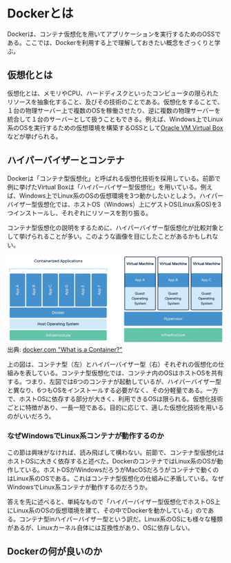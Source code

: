 # Dockerとは

Dockerは、コンテナ仮想化を用いてアプリケーションを実行するためのOSSである。ここでは、Dockerを利用する上で理解しておきたい概念をざっくりと学ぶ。


## 仮想化とは

仮想化とは、メモリやCPU、ハードディスクといったコンピュータの限られたリソースを抽象化すること、及びその技術のことである。仮想化をすることで、１台の物理サーバー上で複数のOSを稼働させたり、逆に複数の物理サーバーを統合して１台のサーバーとして扱うこともできる。例えば、Windows上でLinux系のOSを実行するための仮想環境を構築するOSSとして[Oracle VM Virtual Box](https://www.virtualbox.org/)などが挙げられる。

## ハイパーバイザーとコンテナ
Dockerは「コンテナ型仮想化」と呼ばれる仮想化技術を採用している。前節で例に挙げたVirtual Boxは「ハイパーバイザー型仮想化」を用いている。例えば、Windows上でLinux系のOSの仮想環境を3つ動かしたいとしよう。ハイパーバイザー型仮想化では、ホストOS（Windows）上にゲストOS(Linux系OS)を3つインストールし、それぞれにリソースを割り振る。

コンテナ型仮想化の説明をするために、ハイパーバイザー型仮想化が比較対象として挙げられることが多い。このような画像を目にしたことがあるかもしれない。

![wid_1](img/wid1.webp)
出典: [docker.com "What is a Container?"](https://www.docker.com/resources/what-container/)

上の図は、コンテナ型（左）とハイパーバイザー型（右）それぞれの仮想化の仕組みを表している。コンテナ型仮想化では、コンテナ内のOSはホストOSを共有する。つまり、左図では6つのコンテナが起動しているが、ハイパーバイザー型と異なり、6つもOSをインストールする必要がなく、その分軽量である。一方で、ホストOSに依存する部分が大きく、利用できるOSは限られる。仮想化技術ごとに特徴があり、一長一短である。目的に応じて、適した仮想化技術を用いるのがいいだろう。


### なぜWindowsでLinux系コンテナが動作するのか
この節は興味がなければ、読み飛ばして構わない。前節で、コンテナ型仮想化はホストOSに大きく依存すると述べた。DockerのコンテナではLinux系のOSが動作している。ホストOSがWindowsだろうがMacOSだろうがコンテナで動くのはLinux系のOSである。これはコンテナ型仮想化の仕組みに矛盾している。なぜWindowsでLinux系コンテナが動作するのだろうか。

答えを先に述べると、単純なもので「ハイパーバイザー型仮想化でホストOS上にLinux系のOSの仮想環境を建て、その中でDockerを動かしている」のである。コンテナ型inハイパーバイザー型という訳だ。Linux系のOSにも様々な種類があるが、Linuxカーネル自体には互換性があり、OSに依存しない。


## Dockerの何が良いのか